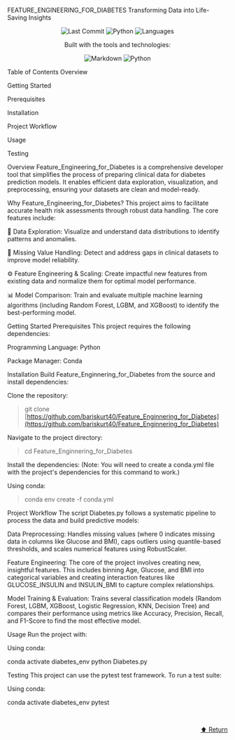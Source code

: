 FEATURE_ENGINEERING_FOR_DIABETES
Transforming Data into Life-Saving Insights

<p align="center">
<img src="https://www.google.com/search?q=https://img.shields.io/badge/last%2520commit-July%25202025-blue" alt="Last Commit">
<img src="https://www.google.com/search?q=https://img.shields.io/badge/python-100.0%2525-blue" alt="Python">
<img src="https://www.google.com/search?q=https://img.shields.io/badge/languages-1-blue" alt="Languages">
</p>

<p align="center">
Built with the tools and technologies:
</p>

<p align="center">
<img src="https://www.google.com/search?q=https://img.shields.io/badge/Markdown-000000%3Fstyle%3Dfor-the-badge%26logo%3Dmarkdown%26logoColor%3Dwhite" alt="Markdown">
<img src="https://www.google.com/search?q=https://img.shields.io/badge/Python-3776AB%3Fstyle%3Dfor-the-badge%26logo%3Dpython%26logoColor%3Dwhite" alt="Python">
</p>

Table of Contents
Overview

Getting Started

Prerequisites

Installation

Project Workflow

Usage

Testing

Overview
Feature_Engineering_for_Diabetes is a comprehensive developer tool that simplifies the process of preparing clinical data for diabetes prediction models. It enables efficient data exploration, visualization, and preprocessing, ensuring your datasets are clean and model-ready.

Why Feature_Engineering_for_Diabetes?
This project aims to facilitate accurate health risk assessments through robust data handling. The core features include:

📝 Data Exploration: Visualize and understand data distributions to identify patterns and anomalies.

🧪 Missing Value Handling: Detect and address gaps in clinical datasets to improve model reliability.

⚙️ Feature Engineering & Scaling: Create impactful new features from existing data and normalize them for optimal model performance.

📊 Model Comparison: Train and evaluate multiple machine learning algorithms (including Random Forest, LGBM, and XGBoost) to identify the best-performing model.

Getting Started
Prerequisites
This project requires the following dependencies:

Programming Language: Python

Package Manager: Conda

Installation
Build Feature_Enginnering_for_Diabetes from the source and install dependencies:

Clone the repository:

> git clone [https://github.com/bariskurt40/Feature_Enginnering_for_Diabetes](https://github.com/bariskurt40/Feature_Enginnering_for_Diabetes)

Navigate to the project directory:

> cd Feature_Enginnering_for_Diabetes

Install the dependencies:
(Note: You will need to create a conda.yml file with the project's dependencies for this command to work.)

Using conda:

> conda env create -f conda.yml

Project Workflow
The script Diabetes.py follows a systematic pipeline to process the data and build predictive models:

Data Preprocessing: Handles missing values (where 0 indicates missing data in columns like Glucose and BMI), caps outliers using quantile-based thresholds, and scales numerical features using RobustScaler.

Feature Engineering: The core of the project involves creating new, insightful features. This includes binning Age, Glucose, and BMI into categorical variables and creating interaction features like GLUCOSE_INSULIN and INSULIN_BMI to capture complex relationships.

Model Training & Evaluation: Trains several classification models (Random Forest, LGBM, XGBoost, Logistic Regression, KNN, Decision Tree) and compares their performance using metrics like Accuracy, Precision, Recall, and F1-Score to find the most effective model.

Usage
Run the project with:

Using conda:

conda activate diabetes_env
python Diabetes.py

Testing
This project can use the pytest test framework. To run a test suite:

Using conda:

conda activate diabetes_env
pytest

<br>

<p align="right"><a href="#top">⬆️ Return</a></p>
